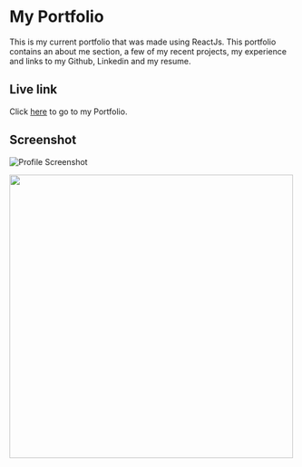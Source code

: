 # My Portfolio
This is my current portfolio that was made using ReactJs. This portfolio contains an about me section, a few of my recent projects, my experience and links to my Github, Linkedin and my resume. 

## Live link
Click [here](https://goantoniouw.github.io/profile-page/) to go to my Portfolio. 

## Screenshot
![Profile Screenshot](../profile-page/src/images/profileScreenshot.png)

<img src="images/profileScreenshot.png" width="500">


